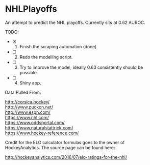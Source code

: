 # NHLPlayoffs
An attempt to predict the NHL playoffs. Currently sits at 0.62 AUROC.

TODO:

- [x] 1. Finish the scraping automation (done).
- [ ] 2. Redo the modelling script. 
- [ ] 3. Try to improve the model; ideally 0.63 consistently should be possible.
- [ ] 4. Shiny app.

Data Pulled From:

http://corsica.hockey/ <br>
http://www.puckon.net/ <br>
http://www.espn.com/ <br>
https://www.nhl.com/ <br>
https://www.oddsportal.com/ <br>
https://www.naturalstattrick.com/ <br>
https://www.hockey-reference.com/

Credit for the ELO calculator formulas goes to the owner of HockeyAnalytics. The source page can be found here:

http://hockeyanalytics.com/2016/07/elo-ratings-for-the-nhl/
